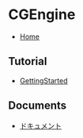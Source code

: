 <!-- docs/_sidebar.md -->
# CGEngine
* [Home](/)

## Tutorial
* [GettingStarted](/pages/GettingStarted.md)

## Documents
* [ドキュメント](https://fogrexon.github.io/CGEngine/docs/index.html)